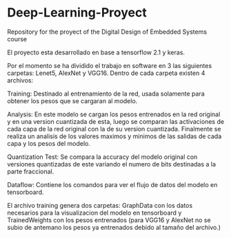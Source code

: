 # Deep-Learning-Proyect
Repository for the proyect of the Digital Design of Embedded Systems course

El proyecto esta desarrollado en base a tensorflow 2.1 y keras.

Por el momento se ha dividido el trabajo en software en 3 las siguientes carpetas: Lenet5, AlexNet y VGG16. Dentro de cada carpeta existen 4 archivos: 

Training: Destinado al entrenamiento de la red, usada solamente para obtener los pesos que se cargaran al modelo.

Analysis: En este modelo se cargan los pesos entrenados en la red original y en una version cuantizada de esta, luego se comparan las activaciones de cada capa de la red original con la de su version cuantizada. Finalmente se realiza un analisis de los valores maximos y minimos de las salidas de cada capa y los pesos del modelo.

Quantization Test: Se compara la accuracy del modelo original con versiones quantizadas de este variando el numero de bits destinadas a la parte fraccional.

Dataflow: Contiene los comandos para ver el flujo de datos del modelo en tensorboard.

El archivo training genera dos carpetas: GraphData con los datos necesarios para la visualizacion del modelo en tensorboard y TrainedWeights con los pesos entrenados (para VGG16 y AlexNet no se subio de antemano los pesos ya entrenados debido al tamaño del archivo.)

